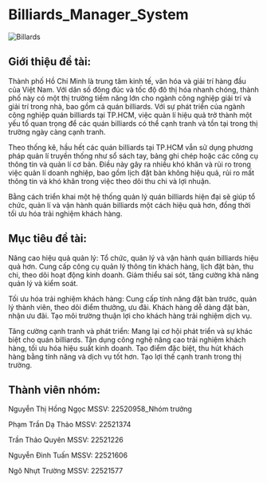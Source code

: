 # Billiards_Manager_System

![Billards](https://i.pinimg.com/564x/16/ab/24/16ab2424c02c5301cce6d5453b9d6c90.jpg)

## Giới thiệu đề tài:
Thành phố Hồ Chí Minh là trung tâm kinh tế, văn hóa và giải trí hàng đầu của Việt Nam. Với dân số đông đúc và tốc độ đô thị hóa nhanh chóng, thành phố này có một thị trường tiềm năng lớn cho ngành công nghiệp giải trí và giải trí trong nhà, bao gồm cả quán billiards. Với sự phát triển của ngành công nghiệp quán billiards tại TP.HCM, việc quản lí hiệu quả trở thành một yếu tố quan trọng để các quán billiards có thể cạnh tranh và tồn tại trong thị trường ngày càng cạnh tranh. 

Theo thống kê, hầu hết các quán billiards tại TP.HCM vẫn sử dụng phương pháp quản lí truyền thống như sổ sách tay, bảng ghi chép hoặc các công cụ thông tin và quản lí cơ bản. Điều này gây ra nhiều khó khăn và rủi ro trong việc quản lí doanh nghiệp, bao gồm lịch đặt bàn không hiệu quả, rủi ro mất thông tin và khó khăn trong việc theo dõi thu chi và lợi nhuận. 

Bằng cách triển khai một hệ thống quản lý quán billiards hiện đại sẽ giúp tổ chức, quản lí và vận hành quán billiards một cách hiệu quả hơn, đồng thời tối ưu hóa trải nghiệm khách hàng.

## Mục tiêu đề tài: 
Nâng cao hiệu quả quản lý:
Tổ chức, quản lý và vận hành quán billiards hiệu quả hơn.
Cung cấp công cụ quản lý thông tin khách hàng, lịch đặt bàn, thu chi, theo dõi hoạt động kinh doanh.
Giảm thiểu sai sót, tăng cường khả năng quản lý và kiểm soát.

Tối ưu hóa trải nghiệm khách hàng:
Cung cấp tính năng đặt bàn trước, quản lý thành viên, theo dõi điểm thưởng, ưu đãi.
Khách hàng dễ dàng đặt bàn, nhận ưu đãi.
Tạo môi trường thuận lợi cho khách hàng trải nghiệm dịch vụ.

Tăng cường cạnh tranh và phát triển:
Mang lại cơ hội phát triển và sự khác biệt cho quán billiards.
Tận dụng công nghệ nâng cao trải nghiệm khách hàng, tối ưu hóa hiệu suất kinh doanh.
Tạo điểm đặc biệt, thu hút khách hàng bằng tính năng và dịch vụ tốt hơn.
Tạo lợi thế cạnh tranh trong thị trường.

## Thành viên nhóm:

Nguyễn Thị Hồng Ngọc
MSSV: 22520958_Nhóm trưởng

Phạm Trần Dạ Thảo
MSSV: 22521374

Trần Thảo Quyên
MSSV: 22521226

Nguyễn Đình Tuấn
MSSV: 22521606

Ngô Nhựt Trường
MSSV: 22521577
